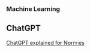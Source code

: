 ### Machine Learning

## ChatGPT
[ChatGPT explained for Normies](https://www.jonstokes.com/p/chatgpt-explained-a-guide-for-normies)
